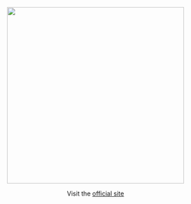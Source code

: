 <p align="center"><img width="400px" src="http://i.imgur.com/tXmKntN.png"/></p>
<p align="center">Visit the <a href="https://universal-smart-video-format.github.io/">official site</a></p>
